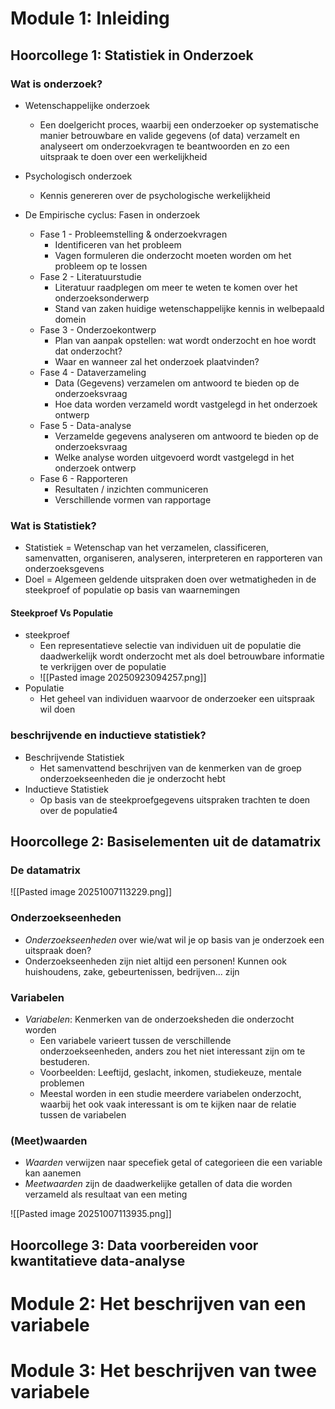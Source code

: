 # Module 1: Inleiding
## Hoorcollege 1: Statistiek in Onderzoek
### Wat is onderzoek?
- Wetenschappelijke onderzoek
	- Een doelgericht proces, waarbij een onderzoeker op systematische manier betrouwbare en valide gegevens (of data) verzamelt en analyseert om onderzoekvragen te beantwoorden en zo een uitspraak te doen over een werkelijkheid
- Psychologisch onderzoek
	- Kennis genereren over de psychologische werkelijkheid

- De Empirische cyclus: Fasen in onderzoek 
	- Fase 1 - Probleemstelling & onderzoekvragen
		- Identificeren van het probleem
		- Vagen formuleren die onderzocht moeten worden om het probleem op te lossen
	- Fase 2 - Literatuurstudie
		- Literatuur raadplegen om meer te weten te komen over het onderzoeksonderwerp
		- Stand van zaken huidige wetenschappelijke kennis in welbepaald domein
	- Fase 3 - Onderzoekontwerp
		- Plan van aanpak opstellen: wat wordt onderzocht en hoe wordt dat onderzocht? 
		- Waar en wanneer zal het onderzoek plaatvinden? 
	- Fase 4 - Dataverzameling
		- Data (Gegevens) verzamelen om antwoord te bieden op de onderzoeksvraag
		- Hoe data worden verzameld wordt vastgelegd in het onderzoek ontwerp
	- Fase 5 - Data-analyse
		- Verzamelde gegevens analyseren om antwoord te bieden op de onderzoeksvraag
		- Welke analyse worden uitgevoerd wordt vastgelegd in het onderzoek ontwerp
	- Fase 6 - Rapporteren
		- Resultaten / inzichten communiceren
		- Verschillende vormen van rapportage

### Wat is Statistiek?
- Statistiek = Wetenschap van het verzamelen, classificeren, samenvatten, organiseren, analyseren, interpreteren en rapporteren van onderzoeksgevens
- Doel = Algemeen geldende uitspraken doen over wetmatigheden in de steekproef of populatie op basis van waarnemingen

#### Steekproef Vs Populatie
- steekproef
	- Een representatieve selectie van individuen uit de populatie die daadwerkelijk wordt onderzocht met als doel betrouwbare informatie te verkrijgen over de populatie
	- ![[Pasted image 20250923094257.png]]
- Populatie
	- Het geheel van individuen waarvoor de onderzoeker een uitspraak wil doen

### beschrijvende en inductieve statistiek?
- Beschrijvende Statistiek
	- Het samenvattend beschrijven van de kenmerken van de groep onderzoekseenheden die je onderzocht hebt
- Inductieve Statistiek
	- Op basis van de steekproefgegevens uitspraken trachten te doen over de populatie4

## Hoorcollege 2: Basiselementen uit de datamatrix
### De datamatrix
![[Pasted image 20251007113229.png]]

### Onderzoekseenheden
- *Onderzoekseenheden* over wie/wat wil je op basis van je onderzoek een uitspraak doen?
- Onderzoekseenheden zijn niet altijd een personen! Kunnen ook huishoudens, zake, gebeurtenissen, bedrijven... zijn

### Variabelen 
- *Variabelen*: Kenmerken van de onderzoeksheden die onderzocht worden
	- Een variabele varieert tussen de verschillende onderzoekseenheden, anders zou het niet interessant zijn om te bestuderen.
	- Voorbeelden: Leeftijd, geslacht, inkomen, studiekeuze, mentale problemen
	- Meestal worden in een studie meerdere variabelen onderzocht, waarbij het ook vaak interessant is om te kijken naar de relatie tussen de variabelen

### (Meet)waarden
- *Waarden* verwijzen naar specefiek getal of categorieen die een variable kan aanemen
- *Meetwaarden* zijn de daadwerkelijke getallen of data die worden verzameld als  resultaat van een meting

![[Pasted image 20251007113935.png]]
## Hoorcollege 3: Data voorbereiden voor kwantitatieve data-analyse
# Module 2: Het beschrijven van een variabele

# Module 3: Het beschrijven van twee variabele